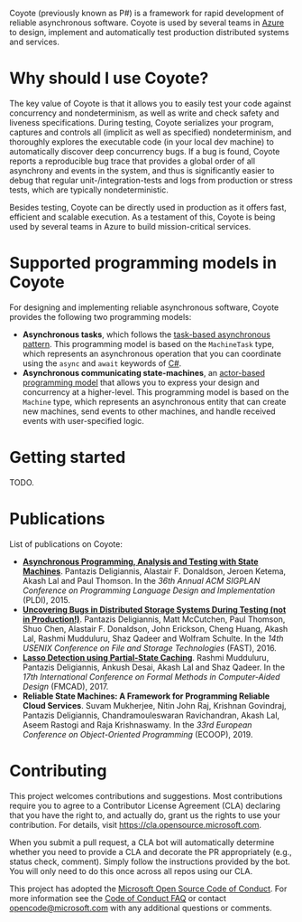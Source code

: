 Coyote (previously known as P#) is a framework for rapid development of reliable asynchronous software. Coyote is used by several teams in [Azure](https://azure.microsoft.com/) to design, implement and automatically test production distributed systems and services.

# Why should I use Coyote?

The key value of Coyote is that it allows you to easily test your code against concurrency and nondeterminism, as well as write and check safety and liveness specifications. During testing, Coyote serializes your program, captures and controls all (implicit as well as specified) nondeterminism, and thoroughly explores the executable code (in your local dev machine) to automatically discover deep concurrency bugs. If a bug is found, Coyote reports a reproducible bug trace that provides a global order of all asynchrony and events in the system, and thus is significantly easier to debug that regular unit-/integration-tests and logs from production or stress tests, which are typically nondeterministic.

Besides testing, Coyote can be directly used in production as it offers fast, efficient and scalable execution. As a testament of this, Coyote is being used by several teams in Azure to build mission-critical services.

# Supported programming models in Coyote
For designing and implementing reliable asynchronous software, Coyote provides the following two programming models:
- **Asynchronous tasks**, which follows the [task-based asynchronous pattern](https://docs.microsoft.com/en-us/dotnet/standard/asynchronous-programming-patterns/task-based-asynchronous-pattern-tap). This programming model is based on the `MachineTask` type, which represents an asynchronous operation that you can coordinate using the `async` and `await` keywords of [C#](https://docs.microsoft.com/en-gb/dotnet/csharp/).
- **Asynchronous communicating state-machines**, an [actor-based programming model](https://en.wikipedia.org/wiki/Actor_model) that allows you to express your design and concurrency at a higher-level. This programming model is based on the `Machine` type, which represents an asynchronous entity that can create new machines, send events to other machines, and handle received events with user-specified logic.

# Getting started
TODO.

# Publications
List of publications on Coyote:
- **[Asynchronous Programming, Analysis and Testing with State Machines](https://dl.acm.org/citation.cfm?id=2737996)**. Pantazis Deligiannis, Alastair F. Donaldson, Jeroen Ketema, Akash Lal and Paul Thomson. In the *36th Annual ACM SIGPLAN Conference on Programming Language Design and Implementation* (PLDI), 2015.
- **[Uncovering Bugs in Distributed Storage Systems During Testing (not in Production!)](https://www.usenix.org/node/194442)**. Pantazis Deligiannis, Matt McCutchen, Paul Thomson, Shuo Chen, Alastair F. Donaldson, John Erickson, Cheng Huang, Akash Lal, Rashmi Mudduluru, Shaz Qadeer and Wolfram Schulte. In the *14th USENIX Conference on File and Storage Technologies* (FAST), 2016.
- **[Lasso Detection using Partial-State Caching](https://www.microsoft.com/en-us/research/publication/lasso-detection-using-partial-state-caching-2/)**. Rashmi Mudduluru, Pantazis Deligiannis, Ankush Desai, Akash Lal and Shaz Qadeer. In the *17th International Conference on Formal Methods in Computer-Aided Design* (FMCAD), 2017.
- **Reliable State Machines: A Framework for Programming Reliable Cloud Services**. Suvam Mukherjee, Nitin John Raj, Krishnan Govindraj, Pantazis Deligiannis, Chandramouleswaran Ravichandran, Akash Lal, Aseem Rastogi and Raja Krishnaswamy. In the *33rd European Conference on Object-Oriented Programming* (ECOOP), 2019.

# Contributing
This project welcomes contributions and suggestions.  Most contributions require you to agree to a
Contributor License Agreement (CLA) declaring that you have the right to, and actually do, grant us
the rights to use your contribution. For details, visit https://cla.opensource.microsoft.com.

When you submit a pull request, a CLA bot will automatically determine whether you need to provide
a CLA and decorate the PR appropriately (e.g., status check, comment). Simply follow the instructions
provided by the bot. You will only need to do this once across all repos using our CLA.

This project has adopted the [Microsoft Open Source Code of Conduct](https://opensource.microsoft.com/codeofconduct/). For more information see the [Code of Conduct FAQ](https://opensource.microsoft.com/codeofconduct/faq/) or contact [opencode@microsoft.com](mailto:opencode@microsoft.com) with any additional questions or comments.

